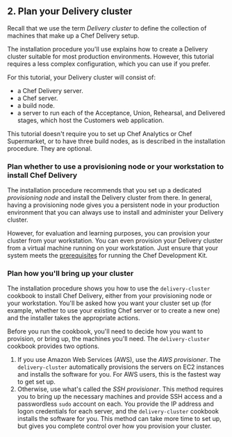## 2. Plan your Delivery cluster

Recall that we use the term _Delivery cluster_ to define the collection of machines that make up a Chef Delivery setup.

The installation procedure you'll use explains how to create a Delivery cluster suitable for most production environments. However, this tutorial requires a less complex configuration, which you can use if you prefer.

For this tutorial, your Delivery cluster will consist of:

* a Chef Delivery server.
* a Chef server.
* a build node.
* a server to run each of the Acceptance, Union, Rehearsal, and Delivered stages, which host the Customers web application.

This tutorial doesn't require you to set up Chef Analytics or Chef Supermarket, or to have three build nodes, as is described in the installation procedure. They are optional.

### Plan whether to use a provisioning node or your workstation to install Chef Delivery

The installation procedure recommends that you set up a dedicated _provisioning node_ and install the Delivery cluster from there. In general, having a provisioning node gives you a persistent node in your production environment that you can always use to install and administer your Delivery cluster.

However, for evaluation and learning purposes, you can provision your cluster from your workstation. You can even provision your Delivery cluster from a virtual machine running on your workstation. Just ensure that your system meets the [prerequisites](https://docs.chef.io/install_dk.html#review-prerequisites) for running the Chef Development Kit.

### Plan how you'll bring up your cluster

The installation procedure shows you how to use the `delivery-cluster` cookbook to install Chef Delivery, either from your provisioning node or your workstation. You'll be asked how you want your cluster set up (for example, whether to use your existing Chef server or to create a new one) and the installer takes the appropriate actions.

Before you run the cookbook, you'll need to decide how you want to provision, or bring up, the machines you'll need. The `delivery-cluster` cookbook provides two options.

1. If you use Amazon Web Services (AWS), use the _AWS provisioner_. The `delivery-cluster` automatically provisions the servers on EC2 instances and installs the software for you. For AWS users, this is the fastest way to get set up.
1. Otherwise, use what's called the _SSH provisioner_. This method requires you to bring up the necessary machines and provide SSH access and a passwordless `sudo` account on each. You provide the IP address and logon credentials for each server, and the `delivery-cluster` cookbook installs the software for you. This method can take more time to set up, but gives you complete control over how you provision your cluster.

